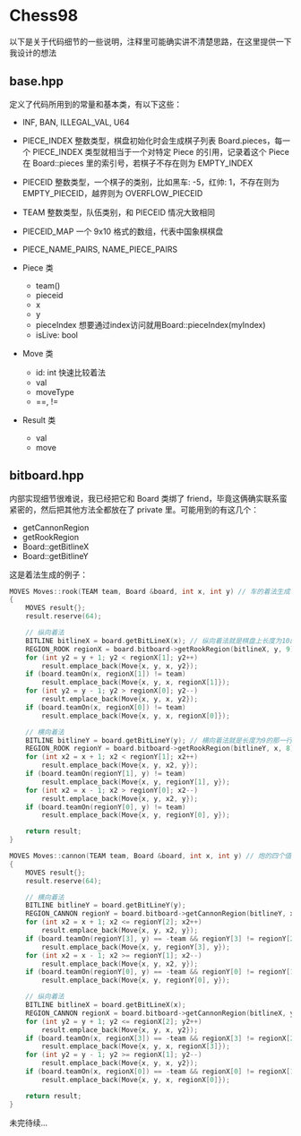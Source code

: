 # Chess98

以下是关于代码细节的一些说明，注释里可能确实讲不清楚思路，在这里提供一下我设计的想法

## base.hpp

定义了代码所用到的常量和基本类，有以下这些：

- INF, BAN, ILLEGAL_VAL, U64
- PIECE_INDEX 整数类型，棋盘初始化时会生成棋子列表 Board.pieces，每一个 PIECE_INDEX 类型就相当于一个对特定 Piece 的引用，记录着这个 Piece 在 Board::pieces 里的索引号，若棋子不存在则为 EMPTY_INDEX
- PIECEID 整数类型，一个棋子的类别，比如黑车: -5，红帅: 1，不存在则为EMPTY_PIECEID，越界则为 OVERFLOW_PIECEID
- TEAM 整数类型，队伍类别，和 PIECEID 情况大致相同
- PIECEID_MAP 一个 9x10 格式的数组，代表中国象棋棋盘
- PIECE_NAME_PAIRS, NAME_PIECE_PAIRS

- Piece 类
    - team()
    - pieceid
    - x
    - y
    - pieceIndex 想要通过index访问就用Board::pieceIndex(myIndex)
    - isLive: bool
- Move 类
    - id: int 快速比较着法
    - val
    - moveType
    - ==, !=
- Result 类
    - val
    - move

## bitboard.hpp

内部实现细节很难说，我已经把它和 Board 类绑了 friend，毕竟这俩确实联系蛮紧密的，然后把其他方法全都放在了 private 里。可能用到的有这几个：

- getCannonRegion
- getRookRegion
- Board::getBitlineX
- Board::getBitlineY

这是着法生成的例子：

```cpp
MOVES Moves::rook(TEAM team, Board &board, int x, int y) // 车的着法生成
{
    MOVES result{};
    result.reserve(64);

    // 纵向着法
    BITLINE bitlineX = board.getBitLineX(x); // 纵向着法就是棋盘上长度为10的那一列
    REGION_ROOK regionX = board.bitboard->getRookRegion(bitlineX, y, 9); // 最后一个参数放9是告诉这个函数要获取0~9的REGION，获取一列10个子就代9进去
    for (int y2 = y + 1; y2 < regionX[1]; y2++)
        result.emplace_back(Move{x, y, x, y2});
    if (board.teamOn(x, regionX[1]) != team)
        result.emplace_back(Move{x, y, x, regionX[1]});
    for (int y2 = y - 1; y2 > regionX[0]; y2--)
        result.emplace_back(Move{x, y, x, y2});
    if (board.teamOn(x, regionX[0]) != team)
        result.emplace_back(Move{x, y, x, regionX[0]});

    // 横向着法
    BITLINE bitlineY = board.getBitLineY(y); // 横向着法就是长度为9的那一行
    REGION_ROOK regionY = board.bitboard->getRookRegion(bitlineY, x, 8); // 最后一个参数放8，获取一行就代8进去
    for (int x2 = x + 1; x2 < regionY[1]; x2++)
        result.emplace_back(Move{x, y, x2, y});
    if (board.teamOn(regionY[1], y) != team)
        result.emplace_back(Move{x, y, regionY[1], y});
    for (int x2 = x - 1; x2 > regionY[0]; x2--)
        result.emplace_back(Move{x, y, x2, y});
    if (board.teamOn(regionY[0], y) != team)
        result.emplace_back(Move{x, y, regionY[0], y});

    return result;
}

MOVES Moves::cannon(TEAM team, Board &board, int x, int y) // 炮的四个值分别对应eaten1, start, end, eaten2，若没有eaten则eaten = start或者end
{
    MOVES result{};
    result.reserve(64);

    // 横向着法
    BITLINE bitlineY = board.getBitLineY(y);
    REGION_CANNON regionY = board.bitboard->getCannonRegion(bitlineY, x, 8);
    for (int x2 = x + 1; x2 <= regionY[2]; x2++)
        result.emplace_back(Move{x, y, x2, y});
    if (board.teamOn(regionY[3], y) == -team && regionY[3] != regionY[2])
        result.emplace_back(Move{x, y, regionY[3], y});
    for (int x2 = x - 1; x2 >= regionY[1]; x2--)
        result.emplace_back(Move{x, y, x2, y});
    if (board.teamOn(regionY[0], y) == -team && regionY[0] != regionY[1])
        result.emplace_back(Move{x, y, regionY[0], y});

    // 纵向着法
    BITLINE bitlineX = board.getBitLineX(x);
    REGION_CANNON regionX = board.bitboard->getCannonRegion(bitlineX, y, 9);
    for (int y2 = y + 1; y2 <= regionX[2]; y2++)
        result.emplace_back(Move{x, y, x, y2});
    if (board.teamOn(x, regionX[3]) == -team && regionX[3] != regionX[2])
        result.emplace_back(Move{x, y, x, regionX[3]});
    for (int y2 = y - 1; y2 >= regionX[1]; y2--)
        result.emplace_back(Move{x, y, x, y2});
    if (board.teamOn(x, regionX[0]) == -team && regionX[0] != regionX[1])
        result.emplace_back(Move{x, y, x, regionX[0]});

    return result;
}
```


未完待续...
